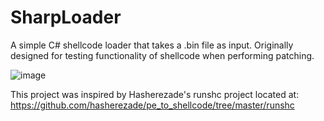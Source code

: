 # SharpLoader
A simple C# shellcode loader that takes a .bin file as input. Originally designed for testing functionality of shellcode when performing patching.

![image](https://github.com/user-attachments/assets/cca0d115-fa87-46fd-be1d-cb606dcb5c78)

This project was inspired by Hasherezade's runshc project located at: https://github.com/hasherezade/pe_to_shellcode/tree/master/runshc
